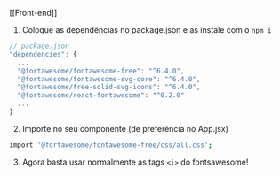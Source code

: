 [[Front-end]]

1. Coloque as dependências no package.json e as instale com o `npm i`
```jsx
// package.json
"dependencies": {
  ...
  "@fortawesome/fontawesome-free": "^6.4.0",
  "@fortawesome/fontawesome-svg-core": "^6.4.0",
  "@fortawesome/free-solid-svg-icons": "^6.4.0",
  "@fortawesome/react-fontawesome": "^0.2.0"
  ...
}
```

2. Importe no seu componente (de preferência no App.jsx)
```bash
import '@fortawesome/fontawesome-free/css/all.css';
```

3. Agora basta usar normalmente as tags `<i>` do fontsawesome!